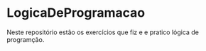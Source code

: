 # LogicaDeProgramacao
Neste repositório estão os exercícios que fiz e e pratico lógica de programção.

